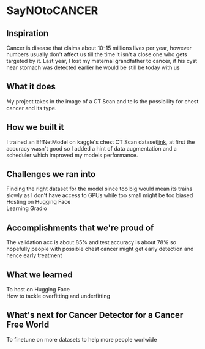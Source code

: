 # SayNOtoCANCER
 
## Inspiration
Cancer is disease that claims about 10-15 millions lives per year, however numbers usually don't affect us till the time it isn't a close one who gets targeted by it. Last year, I lost my maternal grandfather to cancer, if his cyst near stomach was detected earlier he would be still be today with us

## What it does
My project takes in the image of a CT Scan and tells the possibility for chest cancer and its type.  

## How we built it
I trained an EffNetModel on kaggle's chest CT Scan dataset[link](https://www.kaggle.com/datasets/mohamedhanyyy/chest-ctscan-images), at first the accuracy wasn't good so I added a hint of data augmentation and a scheduler which improved my models performance.

## Challenges we ran into
Finding the right dataset for the model since too big would mean its trains slowly as I don't have access to GPUs while too small might be too biased<br>
Hosting on Hugging Face<br>
Learning Gradio

## Accomplishments that we're proud of
The validation acc is about 85% and test accuracy is about 78% so hopefully people with possible chest cancer might get early detection and hence early treatment
## What we learned
To host on Hugging Face<br>
How to tackle overfitting and underfitting<br>
## What's next for Cancer Detector for a Cancer Free World
To finetune on more datasets to help more people worlwide
